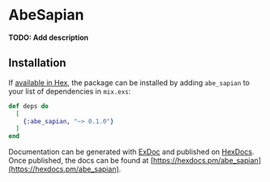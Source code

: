 # AbeSapian

**TODO: Add description**

## Installation

If [available in Hex](https://hex.pm/docs/publish), the package can be installed
by adding `abe_sapian` to your list of dependencies in `mix.exs`:

```elixir
def deps do
  [
    {:abe_sapian, "~> 0.1.0"}
  ]
end
```

Documentation can be generated with [ExDoc](https://github.com/elixir-lang/ex_doc)
and published on [HexDocs](https://hexdocs.pm). Once published, the docs can
be found at [https://hexdocs.pm/abe_sapian](https://hexdocs.pm/abe_sapian).

